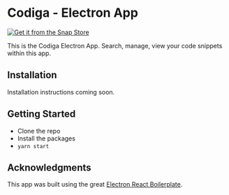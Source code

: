 # Codiga - Electron App

[![Get it from the Snap Store](https://snapcraft.io/static/images/badges/en/snap-store-white.svg)](https://snapcraft.io/codiga)


This is the Codiga Electron App. Search, manage, view your code snippets within this app.

## Installation

Installation instructions coming soon.

## Getting Started

- Clone the repo
- Install the packages
- `yarn start`

## Acknowledgments

This app was built using the great [Electron React Boilerplate](https://github.com/electron-react-boilerplate/electron-react-boilerplate).
